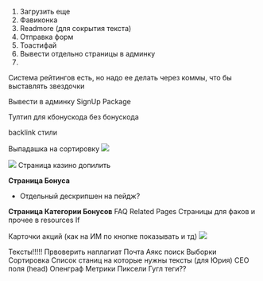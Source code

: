 1. Загрузить еще
2. Фавиконка
3. Readmore (для сокрытия текста)
4. Отправка форм
5. Тоастифай
6. Вывести отдельно страницы в админку
7. 

Система рейтингов есть, но надо ее делать через коммы, что бы выставлять звездочки

Вывести в админку SignUp Package

Тултип для кбонускода без бонускода

backlink стили

Выпадашка на сортировку ![](Pasted%20image%2020250416090051.png)

![](Pasted%20image%2020250416093326.png)
Страница казино допилить

**Страница Бонуса**
- Отдельный дескрипшен на пейдж?

**Страница Категории Бонусов** 
FAQ
Related Pages
Страницы для факов и прочее в resources
If  



Карточки акций (как на ИМ по кнопке показывать и тд)
![](Pasted%20image%2020250417191832.png)

Тексты!!!!! Првоверить наплагиат
Почта
Аякс поиск
Выборки
Сортировка
Список станиц на которые нужны тексты (для Юрия)
СЕО поля (head)
Опенграф
Метрики Пиксели Гугл теги??
